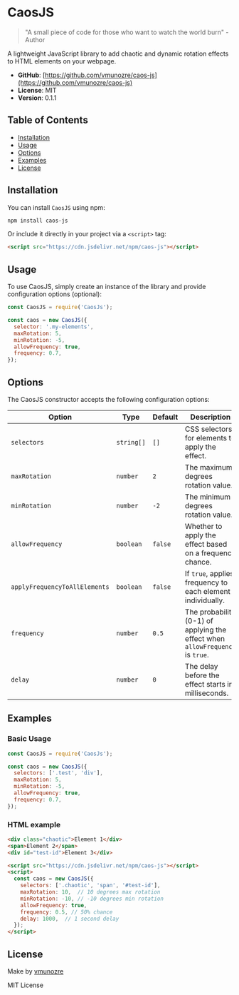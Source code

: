 # CaosJS

> "A small piece of code for those who want to watch the world burn" - Author

A lightweight JavaScript library to add chaotic and dynamic rotation effects to HTML elements on your webpage.

- **GitHub**: [https://github.com/vmunozre/caos-js](https://github.com/vmunozre/caos-js)
- **License**: MIT
- **Version**: 0.1.1

## Table of Contents
- [Installation](#installation)
- [Usage](#usage)
- [Options](#options)
- [Examples](#examples)
- [License](#license)

## Installation

You can install `CaosJS` using npm:

```bash
npm install caos-js
```

Or include it directly in your project via a `<script>` tag:

```html
<script src="https://cdn.jsdelivr.net/npm/caos-js"></script>
```

## Usage

To use CaosJS, simply create an instance of the library and provide configuration options (optional):
```javascript
const CaosJS = require('CaosJs');

const caos = new CaosJS({
  selector: '.my-elements',
  maxRotation: 5,
  minRotation: -5,
  allowFrequency: true,
  frequency: 0.7,
});
```

## Options

The CaosJS constructor accepts the following configuration options:

| Option | Type | Default | Description |
| --- | --- | --- | --- |
| `selectors` | `string[]` | `[]` | CSS selectors for elements to apply the effect. |
| `maxRotation` | `number` | `2`  | The maximum degrees rotation value. |
| `minRotation` | `number` | `-2` | The minimum degrees rotation value. |
| `allowFrequency` | `boolean` | `false` | Whether to apply the effect based on a frequency chance. |
| `applyFrequencyToAllElements` | `boolean` | `false` | If `true`, applies frequency to each element individually. |
| `frequency` | `number` | `0.5` | The probability (0-1) of applying the effect when `allowFrequency`  is `true`. |
| `delay` | `number` | `0` | The delay before the effect starts in milliseconds. |

## Examples

### Basic Usage

```javascript
const CaosJS = require('CaosJs');

const caos = new CaosJS({
  selectors: ['.test', 'div'],
  maxRotation: 5,
  minRotation: -5,
  allowFrequency: true,
  frequency: 0.7,
});
```

### HTML example

```html
<div class="chaotic">Element 1</div>
<span>Element 2</span>
<div id="test-id">Element 3</div>

<script src="https://cdn.jsdelivr.net/npm/caos-js"></script>
<script>
  const caos = new CaosJS({
    selectors: ['.chaotic', 'span', '#test-id'],
    maxRotation: 10,  // 10 degrees max rotation
    minRotation: -10, // -10 degrees min rotation
    allowFrequency: true,
    frequency: 0.5, // 50% chance
    delay: 1000,  // 1 second delay
  });
</script>
```

## License

Make by [vmunozre](https://github.com/vmunozre)

MIT License